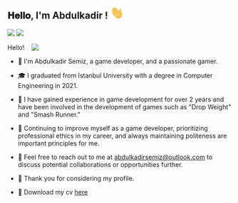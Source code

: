 ## 𝐇𝐞𝐥𝐥𝐨, I'm Abdulkadir ! <img src="https://raw.githubusercontent.com/ABSphreak/ABSphreak/master/gifs/Hi.gif" width="30px">

[<img src="https://img.shields.io/badge/linkedin-%230077B5.svg?&style=for-the-badge&logo=linkedin&logoColor=white" />](https://www.linkedin.com/in/abdulkadir-semiz-828779150/)
[<img src ="https://img.shields.io/badge/Website-%23.svg?&style=for-the-badge&logo=&logoColor=white%22">](https://greyhavvk.github.io)

 <img align="right" src="https://github.com/abdulkadir90/abdulkadir90/blob/main/Nice%20GIF-downsized.gif" width="450" />

Hello! 
- 👋  I'm Abdulkadir Semiz, a game developer, and a passionate gamer. 
- 🎓  I graduated from Istanbul University with a degree in Computer Engineering in 2021. 
- 👔  I have gained experience in game development for over 2 years and have been involved in the development of games such as "Drop Weight" and "Smash Runner." 
- 🚀  Continuing to improve myself as a game developer, prioritizing professional ethics in my career, and always maintaining politeness are important principles for me. 
- 📧  Feel free to reach out to me at abdulkadirsemiz@outlook.com to discuss potential collaborations or opportunities further. 
- 🙏  Thank you for considering my profile.

- 💬 Download my cv [here](https://github.com/greyhavvk/greyhavvk/blob/main/AbdulkadirSemizResume.pdf)
